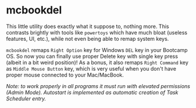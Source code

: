 # mcbookdel

This little utility does exactly what it suppose to, nothing more. This contrasts brightly with tools like `powertoys` which have much bloat (useless features, UI, etc.), while not even being able to remap system keys.

`mcbookdel` remaps `Right Option` key for Windows `DEL` key in your Bootcamp OS. So now you can finally use proper Delete key with single key press (albeit in a bit weird position)!
As a bonus, it also remaps `Right Command` key as `Middle Mouse Button` key, which is very useful when you don't have proper mouse connected to your Mac/MacBook.

_Note: to work properly in all programs it must run with elevated permissions (Admin Mode). Autostart is implemented as automatic creation of Task Scheduler entry._
